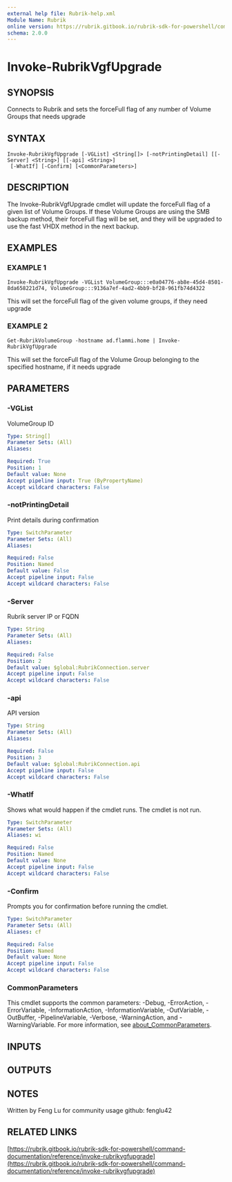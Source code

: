 ```yaml
---
external help file: Rubrik-help.xml
Module Name: Rubrik
online version: https://rubrik.gitbook.io/rubrik-sdk-for-powershell/command-documentation/reference/invoke-rubrikvgfupgrade
schema: 2.0.0
---
```


# Invoke-RubrikVgfUpgrade

## SYNOPSIS
Connects to Rubrik and sets the forceFull flag of any number of Volume Groups that needs upgrade

## SYNTAX

```
Invoke-RubrikVgfUpgrade [-VGList] <String[]> [-notPrintingDetail] [[-Server] <String>] [[-api] <String>]
 [-WhatIf] [-Confirm] [<CommonParameters>]
```

## DESCRIPTION
The Invoke-RubrikVgfUpgrade cmdlet will update the forceFull flag of a given list of Volume Groups.
If these Volume Groups are using the SMB backup method, their forceFull flag will be set, and they will be upgraded to use the fast VHDX method in the next backup.

## EXAMPLES

### EXAMPLE 1
```
Invoke-RubrikVgfUpgrade -VGList VolumeGroup:::e0a04776-ab8e-45d4-8501-8da658221d74, VolumeGroup:::9136a7ef-4ad2-4bb9-bf28-961fb74d4322
```

This will set the forceFull flag of the given volume groups, if they need upgrade

### EXAMPLE 2
```
Get-RubrikVolumeGroup -hostname ad.flammi.home | Invoke-RubrikVgfUpgrade
```

This will set the forceFull flag of the Volume Group belonging to the specified hostname, if it needs upgrade

## PARAMETERS

### -VGList
VolumeGroup ID

```yaml
Type: String[]
Parameter Sets: (All)
Aliases:

Required: True
Position: 1
Default value: None
Accept pipeline input: True (ByPropertyName)
Accept wildcard characters: False
```

### -notPrintingDetail
Print details during confirmation

```yaml
Type: SwitchParameter
Parameter Sets: (All)
Aliases:

Required: False
Position: Named
Default value: False
Accept pipeline input: False
Accept wildcard characters: False
```

### -Server
Rubrik server IP or FQDN

```yaml
Type: String
Parameter Sets: (All)
Aliases:

Required: False
Position: 2
Default value: $global:RubrikConnection.server
Accept pipeline input: False
Accept wildcard characters: False
```

### -api
API version

```yaml
Type: String
Parameter Sets: (All)
Aliases:

Required: False
Position: 3
Default value: $global:RubrikConnection.api
Accept pipeline input: False
Accept wildcard characters: False
```

### -WhatIf
Shows what would happen if the cmdlet runs.
The cmdlet is not run.

```yaml
Type: SwitchParameter
Parameter Sets: (All)
Aliases: wi

Required: False
Position: Named
Default value: None
Accept pipeline input: False
Accept wildcard characters: False
```

### -Confirm
Prompts you for confirmation before running the cmdlet.

```yaml
Type: SwitchParameter
Parameter Sets: (All)
Aliases: cf

Required: False
Position: Named
Default value: None
Accept pipeline input: False
Accept wildcard characters: False
```

### CommonParameters
This cmdlet supports the common parameters: -Debug, -ErrorAction, -ErrorVariable, -InformationAction, -InformationVariable, -OutVariable, -OutBuffer, -PipelineVariable, -Verbose, -WarningAction, and -WarningVariable. For more information, see [about_CommonParameters](http://go.microsoft.com/fwlink/?LinkID=113216).

## INPUTS

## OUTPUTS

## NOTES
Written by Feng Lu for community usage
github: fenglu42

## RELATED LINKS

[https://rubrik.gitbook.io/rubrik-sdk-for-powershell/command-documentation/reference/invoke-rubrikvgfupgrade](https://rubrik.gitbook.io/rubrik-sdk-for-powershell/command-documentation/reference/invoke-rubrikvgfupgrade)

